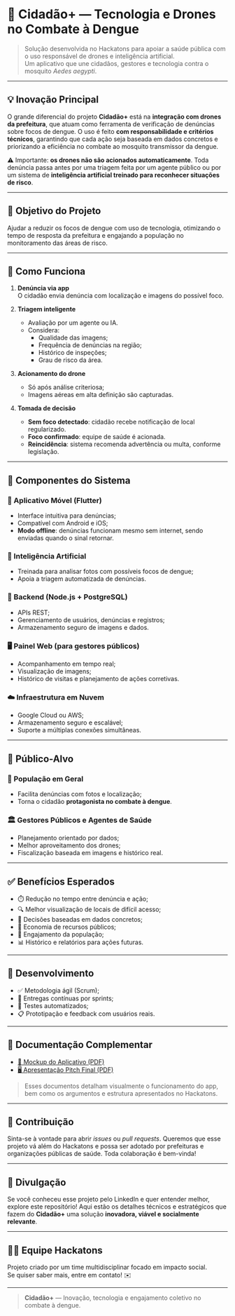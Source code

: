 # 🦟 Cidadão+ — Tecnologia e Drones no Combate à Dengue

> Solução desenvolvida no Hackatons para apoiar a saúde pública com o uso responsável de drones e inteligência artificial.  
> Um aplicativo que une cidadãos, gestores e tecnologia contra o mosquito *Aedes aegypti*.

---

## 💡 Inovação Principal

O grande diferencial do projeto **Cidadão+** está na **integração com drones da prefeitura**, que atuam como ferramenta de verificação de denúncias sobre focos de dengue. O uso é feito **com responsabilidade e critérios técnicos**, garantindo que cada ação seja baseada em dados concretos e priorizando a eficiência no combate ao mosquito transmissor da dengue.

⚠️ Importante: **os drones não são acionados automaticamente**. Toda denúncia passa antes por uma triagem feita por um agente público ou por um sistema de **inteligência artificial treinado para reconhecer situações de risco**.

---

## 🎯 Objetivo do Projeto

Ajudar a reduzir os focos de dengue com uso de tecnologia, otimizando o tempo de resposta da prefeitura e engajando a população no monitoramento das áreas de risco.

---

## 📱 Como Funciona

1. **Denúncia via app**  
   O cidadão envia denúncia com localização e imagens do possível foco.

2. **Triagem inteligente**
   - Avaliação por um agente ou IA.
   - Considera:
     - Qualidade das imagens;
     - Frequência de denúncias na região;
     - Histórico de inspeções;
     - Grau de risco da área.

3. **Acionamento do drone**
   - Só após análise criteriosa;
   - Imagens aéreas em alta definição são capturadas.

4. **Tomada de decisão**
   - **Sem foco detectado**: cidadão recebe notificação de local regularizado.
   - **Foco confirmado**: equipe de saúde é acionada.
   - **Reincidência**: sistema recomenda advertência ou multa, conforme legislação.

---

## 🧩 Componentes do Sistema

### 📱 Aplicativo Móvel (Flutter)
- Interface intuitiva para denúncias;
- Compatível com Android e iOS;
- **Modo offline**: denúncias funcionam mesmo sem internet, sendo enviadas quando o sinal retornar.

### 🧠 Inteligência Artificial
- Treinada para analisar fotos com possíveis focos de dengue;
- Apoia a triagem automatizada de denúncias.

### 🔧 Backend (Node.js + PostgreSQL)
- APIs REST;
- Gerenciamento de usuários, denúncias e registros;
- Armazenamento seguro de imagens e dados.

### 🖥️ Painel Web (para gestores públicos)
- Acompanhamento em tempo real;
- Visualização de imagens;
- Histórico de visitas e planejamento de ações corretivas.

### ☁️ Infraestrutura em Nuvem
- Google Cloud ou AWS;
- Armazenamento seguro e escalável;
- Suporte a múltiplas conexões simultâneas.

---

## 👥 Público-Alvo

### 🧍 População em Geral
- Facilita denúncias com fotos e localização;
- Torna o cidadão **protagonista no combate à dengue**.

### 🏛️ Gestores Públicos e Agentes de Saúde
- Planejamento orientado por dados;
- Melhor aproveitamento dos drones;
- Fiscalização baseada em imagens e histórico real.

---

## ✅ Benefícios Esperados

- ⏱️ Redução no tempo entre denúncia e ação;
- 🔍 Melhor visualização de locais de difícil acesso;
- 🧠 Decisões baseadas em dados concretos;
- 💸 Economia de recursos públicos;
- 🙌 Engajamento da população;
- 📊 Histórico e relatórios para ações futuras.

---

## 🧪 Desenvolvimento

- ✅ Metodologia ágil (Scrum);
- 🚀 Entregas contínuas por sprints;
- 🧪 Testes automatizados;
- 📋 Prototipação e feedback com usuários reais.

---

## 📎 Documentação Complementar

- [📄 Mockup do Aplicativo (PDF)](./Mockup_App_Cidadao+.pdf)
- [🖥️ Apresentação Pitch Final (PDF)](arquivos/Pitch.pdf)

> Esses documentos detalham visualmente o funcionamento do app, bem como os argumentos e estrutura apresentados no Hackatons.

---

## 🤝 Contribuição

Sinta-se à vontade para abrir *issues* ou *pull requests*. Queremos que esse projeto vá além do Hackatons e possa ser adotado por prefeituras e organizações públicas de saúde. Toda colaboração é bem-vinda!

---

## 📢 Divulgação

Se você conheceu esse projeto pelo LinkedIn e quer entender melhor, explore este repositório! Aqui estão os detalhes técnicos e estratégicos que fazem do **Cidadão+** uma solução **inovadora, viável e socialmente relevante**.

---

## 🧑‍💻 Equipe Hackatons

Projeto criado por um time multidisciplinar focado em impacto social.  
Se quiser saber mais, entre em contato! ✉️

---

> **Cidadão+** — Inovação, tecnologia e engajamento coletivo no combate à dengue.
